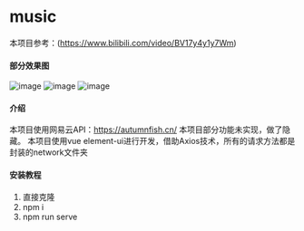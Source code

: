 # music

本项目参考：(https://www.bilibili.com/video/BV17y4y1y7Wm)

#### 部分效果图

![image](https://user-images.githubusercontent.com/48871516/117253659-0a7adf80-ae7a-11eb-843d-4cc5607e3106.png)
![image](https://user-images.githubusercontent.com/48871516/117253767-29797180-ae7a-11eb-81b4-a30bc2a1b3aa.png)
![image](https://user-images.githubusercontent.com/48871516/117253816-3bf3ab00-ae7a-11eb-9909-791db63a7c2f.png)


#### 介绍

本项目使用网易云API：https://autumnfish.cn/
本项目部分功能未实现，做了隐藏。
本项目使用vue element-ui进行开发，借助Axios技术，所有的请求方法都是封装的network文件夹

#### 安装教程

1.  直接克隆
2.  npm i
3.  npm run serve
